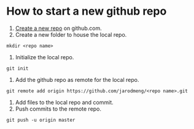 # How to start a new github repo

1. [Create a new repo](https://github.com/new) on github.com.
1. Create a new folder to house the local repo.
```
mkdir <repo name>
```
1. Initialize the local repo.
```
git init
```
1. Add the github repo as remote for the local repo.
```
git remote add origin https://github.com/jarodmeng/<repo name>.git
```
1. Add files to the local repo and commit.
1. Push commits to the remote repo.
```
git push -u origin master
```
